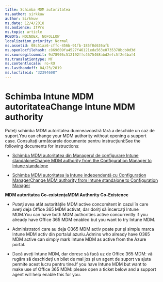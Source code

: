 ```yaml
---
title: Schimba MDM autoritatea
ms.author: sirkkuw
author: Sirkkuw
ms.date: 12/4/2018
ms.audience: ITPro
ms.topic: article
ROBOTS: NOINDEX, NOFOLLOW
localization_priority: Normal
ms.assetid: 08c51aa6-cffc-456b-91fb-185f0d636afb
ms.openlocfilehash: c869609fa4527f46121eda563e0735378bcb0d3d
ms.sourcegitcommit: 9d78905c512192ffc4675468abd2efc5f2e4baf4
ms.translationtype: MT
ms.contentlocale: ro-RO
ms.lasthandoff: 04/23/2019
ms.locfileid: "32394608"
---
```

# <a name="change-intune-mdm-authority"></a><span data-ttu-id="f9f8b-102">Schimba Intune MDM autoritatea</span><span class="sxs-lookup"><span data-stu-id="f9f8b-102">Change Intune MDM authority</span></span>

<span data-ttu-id="f9f8b-103">Puteţi schimba MDM autoritatea dumneavoastră fără a deschide un caz de suport.</span><span class="sxs-lookup"><span data-stu-id="f9f8b-103">You can change your MDM authority without opening a support case.</span></span> <span data-ttu-id="f9f8b-104">Consultaţi următoarele documente pentru instrucţiuni:</span><span class="sxs-lookup"><span data-stu-id="f9f8b-104">See the following documents for instructions:</span></span>
  
- [<span data-ttu-id="f9f8b-105">Schimba MDM autoritatea din Managerul de configurare Intune standalone</span><span class="sxs-lookup"><span data-stu-id="f9f8b-105">Change MDM authority from the Configuration Manager to Intune standalone</span></span>](https://docs.microsoft.com/sccm/mdm/deploy-use/migrate-change-mdm-authority)
    
- [<span data-ttu-id="f9f8b-106">Schimba MDM autoritatea la Intune independentă cu Configuration Manager</span><span class="sxs-lookup"><span data-stu-id="f9f8b-106">Change MDM authority from Intune standalone to Configuration Manager</span></span>](https://docs.microsoft.com/sccm/mdm/deploy-use/change-mdm-authority)
    
 <span data-ttu-id="f9f8b-107">**MDM autoritatea Co-existenţa**</span><span class="sxs-lookup"><span data-stu-id="f9f8b-107">**MDM Authority Co-Existence**</span></span>
  
- <span data-ttu-id="f9f8b-108">Puteţi avea atât autorităţile MDM active concomitent în cazul în care aveţi deja Office 365 MDM activat, dar doriţi să încercaţi Intune MDM.</span><span class="sxs-lookup"><span data-stu-id="f9f8b-108">You can have both MDM authorities active concurrently if you already have Office 365 MDM enabled but you want to try Intune MDM.</span></span>
    
- <span data-ttu-id="f9f8b-109">Administratori care au deja O365 MDM activ poate pur şi simplu marca Intune MDM activ din portalul azuriu.</span><span class="sxs-lookup"><span data-stu-id="f9f8b-109">Admins who already have O365 MDM active can simply mark Intune MDM as active from the Azure portal.</span></span>
    
- <span data-ttu-id="f9f8b-110">Dacă aveţi Intune MDM, dar doresc să facă uz de Office 365 MDM: vă rugăm să deschideţi un bilet de mai jos şi un agent de suport va ajuta permite acest lucru pentru tine.</span><span class="sxs-lookup"><span data-stu-id="f9f8b-110">If you have Intune MDM but want to make use of Office 365 MDM: please open a ticket below and a support agent will help enable this for you.</span></span>
    

